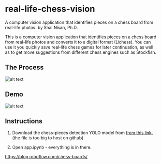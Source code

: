 # real-life-chess-vision
A computer vision application that identifies pieces on a chess board from real-life photos.
by Shai Nisan, Ph.D.

This is a computer vision application that identifies pieces on a chess board from real-life photos and converts it to a digital format (Lichess). 
You can use it you quickly save real-life chess games for later continuation, as well as to get move suggestions from different chess engines such as Stockfish.

## The Process
![alt text](https://github.com/shainisan/real-life-chess-vision/blob/main/project%20outline.png?raw=true)

## Demo
![alt text](https://github.com/shainisan/real-life-chess-vision/blob/main/chess_vision_gif.gif?raw=true)

## Instructions
1. Download the chess-pieces detection YOLO model from [from this link.](https://1drv.ms/u/s!AgTK8e6sG1rXhJdkX67sSPET8UiRyg?e=ztuuwy)
(the file is too big to host on github)
 
2. Open app.ipynb - everything is in there.

https://blog.roboflow.com/chess-boards/
